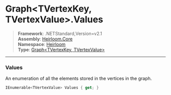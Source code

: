 # Graph\<TVertexKey, TVertexValue>.Values

> **Framework**: .NETStandard,Version=v2.1  
> **Assembly**: [Heirloom.Core][0]  
> **Namespace**: [Heirloom][0]  
> **Type**: [Graph\<TVertexKey, TVertexValue>][1]

--------------------------------------------------------------------------------

### Values

An enumeration of all the elements stored in the vertices in the graph.

```cs
IEnumerable<TVertexValue> Values { get; }
```

[0]: ../Heirloom.Core.md
[1]: Heirloom.Graph[TVertexKey,TVertexValue].md
